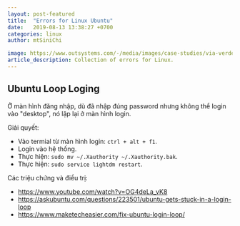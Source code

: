 ```yaml
---
layout: post-featured
title:  "Errors for Linux Ubuntu"
date:   2019-08-13 13:38:27 +0700
categories: linux
author: mtSiniChi

image: https://www.outsystems.com/-/media/images/case-studies/via-verde-crm-increases-customer-adoption/via-verde-crm-increases-customer-adoption-hero.png
article_description: Collection of errors for Linux.
---
```


## Ubuntu Loop Loging

Ở màn hình đăng nhập, dù đã nhập đúng password nhưng không thể login vào "desktop", nó lặp lại ở màn hình login.

Giải quyết:

- Vào termial từ màn hình login: `ctrl + alt + f1`.
- Login vào hệ thống.
- Thực hiện: `sudo mv ~/.Xauthority ~/.Xauthority.bak`.
- Thực hiện: `sudo service lightdm restart`.

Các triệu chứng và điều trị:

- https://www.youtube.com/watch?v=OG4deLa_vK8
- https://askubuntu.com/questions/223501/ubuntu-gets-stuck-in-a-login-loop
- https://www.maketecheasier.com/fix-ubuntu-login-loop/
